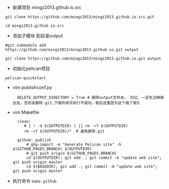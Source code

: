 - 新建项目 mingz2013.github.io.src

`git clone https://github.com/mingz2013/mingz2013.github.io.src.git`

`cd mingz2013.github.io.src`


- 添加子模块 到目录output

`#git submodule add https://github.com/mingz2013/mingz2013.github.io.git output`

`git clone https://github.com/mingz2013/mingz2013.github.io.git output`


- 初始化pelican项目

`pelican-quickstart`


- vim publishconf.py

	    DELETE_OUTPUT_DIRECTORY = True # 删除output文件夹， 切记，一定先注释掉此处，否则会删除.git,下面的命令执行不成功，我在这里因为这个搞了很久


- vim Makefile

		clean:
		   # [ ! -d $(OUTPUTDIR) ] || rm -rf $(OUTPUTDIR)
		   rm -rf $(OUTPUTDIR)/*  # 避免删除.git
		
		github: publish
			# ghp-import -m "Generate Pelican site" -b $(GITHUB_PAGES_BRANCH) $(OUTPUTDIR)
			# git push origin $(GITHUB_PAGES_BRANCH)
			cd $(OUTPUTDIR); git add .; git commit -m "update web site"; git push origin master
			cd $(BASEDIR); git add .; git commit -m "update web site"; git push origin master


- 执行命令
`make github`

